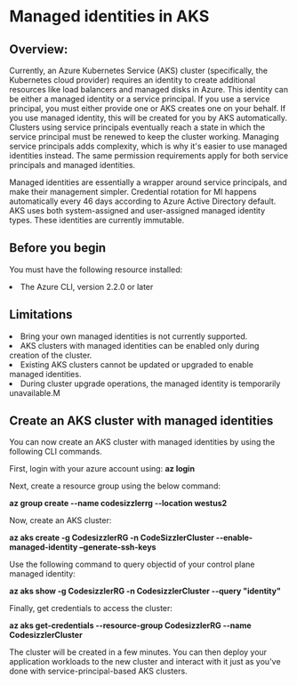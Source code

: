 <h1>Managed identities in AKS</h1>
<h2>Overview:</h2>
<p>Currently, an Azure Kubernetes Service (AKS) cluster (specifically, the Kubernetes cloud provider) requires an identity to create additional resources like load balancers and managed disks in Azure. This identity can be either a managed identity or a service principal. If you use a service principal, you must either provide one or AKS creates one on your behalf. If you use managed identity, this will be created for you by AKS automatically. Clusters using service principals eventually reach a state in which the service principal must be renewed to keep the cluster working. Managing service principals adds complexity, which is why it's easier to use managed identities instead. The same permission requirements apply for both service principals and managed identities.</p>
<p>Managed identities are essentially a wrapper around service principals, and make their management simpler. Credential rotation for MI happens automatically every 46 days according to Azure Active Directory default. AKS uses both system-assigned and user-assigned managed identity types. These identities are currently immutable.</p>

<h2>Before you begin</h2>
<p>You must have the following resource installed:</p>
<li>The Azure CLI, version 2.2.0 or later</li>
<h2>Limitations</h2>
<li>Bring your own managed identities is not currently supported.</li>
<li>AKS clusters with managed identities can be enabled only during creation of the cluster.</li>
<li>Existing AKS clusters cannot be updated or upgraded to enable managed identities.</li>
<li>During cluster upgrade operations, the managed identity is temporarily unavailable.M</li>

<h2>Create an AKS cluster with managed identities</h2>
<p>You can now create an AKS cluster with managed identities by using the following CLI commands.</p>
<p>First, login with your azure account using: <b>az login</b></p>
<p>Next, create a resource group using the below command:</p>
<b>az group create --name codesizzlerrg --location westus2</b>
<p>Now, create an AKS cluster:</p>
<b>az aks create -g CodesizzlerRG -n CodeSizzlerCluster --enable-managed-identity –generate-ssh-keys</b>
<p>Use the following command to query objectid of your control plane managed identity:</p>
<b>az aks show -g CodesizzlerRG -n CodesizzlerCluster --query "identity"</b>
<p>Finally, get credentials to access the cluster:</p>
<b>az aks get-credentials --resource-group CodesizzlerRG --name CodesizzlerCluster</b>
<p>The cluster will be created in a few minutes. You can then deploy your application workloads to the new cluster and interact with it just as you've done with service-principal-based AKS clusters.</p>

